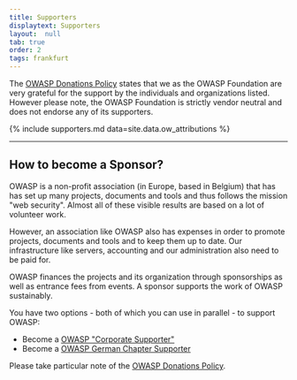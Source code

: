 ```yaml
---
title: Supporters
displaytext: Supporters
layout:  null
tab: true
order: 2
tags: frankfurt
---
```

The [OWASP Donations Policy](https://owasp.org/www-policy/operational/donations) states that we as the OWASP Foundation are very grateful for the support by the individuals and organizations listed. However please note, the OWASP Foundation is strictly vendor neutral and does not endorse any of its supporters.

{% include supporters.md data=site.data.ow_attributions %}

---

## How to become a Sponsor?

OWASP is a non-profit association (in Europe, based in Belgium) that has
has set up many projects, documents and tools and thus
follows the mission "web security". Almost all of these visible
results are based on a lot of volunteer work.

However, an association like OWASP also has expenses in order to promote projects, documents
and tools and to keep them up to date.
Our infrastructure like servers, accounting and our administration
also need to be paid for.

OWASP finances the projects and its organization through sponsorships
as well as entrance fees from events. A sponsor supports the
work of OWASP sustainably.

You have two options - both of which you can use in parallel - to support OWASP:
* Become a [OWASP "Corporate Supporter"](https://owasp.org/supporters/)
* Become a [OWASP German Chapter Supporter](https://owasp.org/donate/?reponame=www-chapter-germany&title=OWASP+Germany)

Please take particular note of the [OWASP Donations Policy](https://owasp.org/www-policy/operational/donations).
